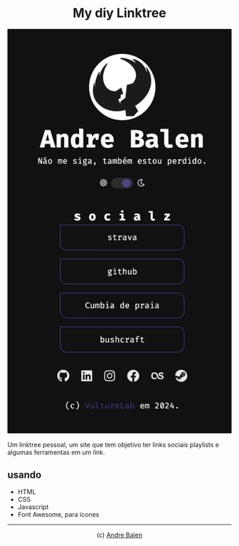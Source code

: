 <h1 align= "center">
  My diy Linktree
</h1>

![Linktree](.github/cap_b.png)

 Um linktree pessoal,
 um site que tem objetivo ter links sociais playlists e algumas ferramentas em um link.

## usando

- HTML
- CSS
- Javascript
- Font Awesome, para ícones

---

<p align= "center">
   (c) <a href="https://github.com/andrebalen">Andre Balen</a>
</p>
